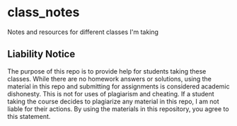 # class_notes
Notes and resources for different classes I'm taking


## Liability Notice
The purpose of this repo is to provide help for students taking these classes.
While there are no homework answers or solutions, using the material in this
repo and submitting for assignments is considered academic dishonesty.
This is not for uses of plagiarism and cheating.
If a student taking the course decides to plagiarize any material in this repo,
I am not liable for their actions.
By using the materials in this repository, you agree to this statement.
